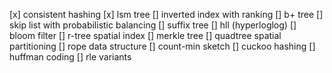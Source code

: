 [x] consistent hashing
[x] lsm tree
[] inverted index with ranking
[] b+ tree
[] skip list with probabilistic balancing
[] suffix tree
[] hll (hyperloglog)
[] bloom filter
[] r-tree spatial index
[] merkle tree
[] quadtree spatial partitioning
[] rope data structure
[] count-min sketch
[] cuckoo hashing
[] huffman coding
[] rle variants
